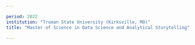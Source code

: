 ```yaml
---

period: 2022
institution: "Truman State University (Kirksville, MO)"
title: "Master of Science in Data Science and Analytical Storytelling"

---
```

